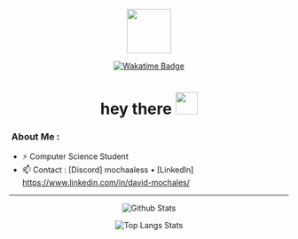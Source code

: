 <p align="center"><img src="https://assets.whop.com/cdn-cgi/image/width=64/https://assets.whop.com/bots/images/50039.original.png?1694692531" width="80"/></p>

<p align="center">
  <a href="https://wakatime.com/@mochaaless">
      <img src="https://wakatime.com/badge/user/018b821c-d9fc-42c8-b52e-7adba12899a1.svg" alt="Wakatime Badge">
  </a>
</p>

<h1 align="center">hey there <img src="https://media.giphy.com/media/hvRJCLFzcasrR4ia7z/giphy.gif" width="40"></h1>

### &nbsp;About Me :
- ⚡ Computer Science Student
- 📫 Contact : [Discord] mochaaless • [LinkedIn] https://www.linkedin.com/in/david-mochales/

---

<p align='center'>
  <img src="https://github-readme-stats.vercel.app/api?username=mochaaless&count_private=true&theme=midnight-purple&show_icons=true" alt="Github Stats"/>
</p>

<p align='center'>
  <img src="https://github-readme-stats.vercel.app/api/top-langs/?username=mochaaless&layout=compact&theme=midnight-purple" alt="Top Langs Stats"/>
</p>
